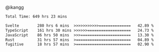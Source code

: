 @ikangg
<!--START_SECTION:waka-->

```txt
Total Time: 649 hrs 23 mins

Svelte        280 hrs 6 mins  >>>>>>>>>>>==============   42.89 %
TypeScript    161 hrs 30 mins >>>>>>===================   24.73 %
JavaScript    86 hrs 50 mins  >>>======================   13.30 %
Rust          31 hrs 57 mins  >========================   04.89 %
fugitive      18 hrs 57 mins  >========================   02.90 %
```

<!--END_SECTION:waka-->
